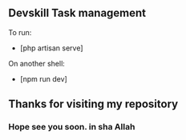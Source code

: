 ## Devskill Task management

To run:
- [php artisan serve]

On another shell:
- [npm run dev]

## Thanks for visiting my repository
### Hope see you soon. in sha Allah
